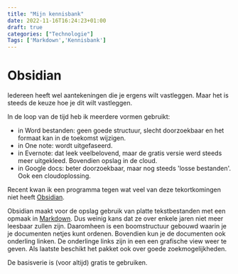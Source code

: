 ```yaml
---
title: "Mijn kennisbank"
date: 2022-11-16T16:24:23+01:00
draft: true
categories: ["Technologie"]
Tags: ['Markdown','Kennisbank']
---
```


# Obsidian

Iedereen heeft wel aantekeningen die je ergens wilt vastleggen. Maar het is steeds de keuze hoe je dit wilt vastleggen.

In de loop van de tijd heb ik meerdere vormen gebruikt:
* in Word bestanden: geen goede structuur, slecht doorzoekbaar en het formaat kan in de toekomst wijzigen.
* in One note: wordt uitgefaseerd.
* in Evernote: dat leek veelbelovend, maar de gratis versie werd steeds meer uitgekleed. Bovendien opslag in de cloud.
* in Google docs: beter doorzoekbaar, maar nog steeds 'losse bestanden'. Ook een cloudoplossing.

Recent kwan ik een programma tegen wat veel van deze tekortkomingen niet heeft [Obsidian](https://obsidian.md/).

Obsidian maakt voor de opslag gebruik van platte tekstbestanden met een opmaak in [Markdown](https://www.markdownguide.org/). Dus weinig kans dat ze over enkele jaren niet meer leesbaar zullen zijn. Daaromheen is een boomstructuur gebouwd waarin je je documenten netjes kunt ordenen. Bovendien kun je de documenten ook onderling linken. De onderlinge links zijn in een een grafische view weer te geven. Als laatste beschikt het pakket ook over goede zoekmogelijkheden.

De basisverie is (voor altijd) gratis te gebruiken.
